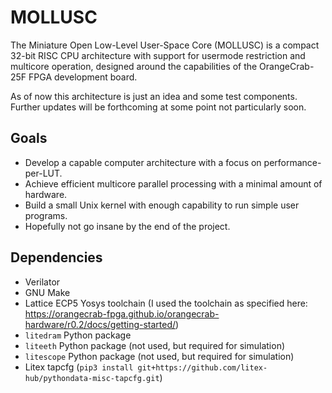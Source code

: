 # MOLLUSC

The Miniature Open Low-Level User-Space Core (MOLLUSC) is a compact 32-bit RISC
CPU architecture with support for usermode restriction and multicore operation,
designed around the capabilities of the OrangeCrab-25F FPGA development board.

As of now this architecture is just an idea and some test components. Further
updates will be forthcoming at some point not particularly soon.

## Goals
* Develop a capable computer architecture with a focus on performance-per-LUT.
* Achieve efficient multicore parallel processing with a minimal amount of
hardware.
* Build a small Unix kernel with enough capability to run simple user programs.
* Hopefully not go insane by the end of the project.

## Dependencies
* Verilator
* GNU Make
* Lattice ECP5 Yosys toolchain (I used the toolchain as specified here:
https://orangecrab-fpga.github.io/orangecrab-hardware/r0.2/docs/getting-started/)
* `litedram` Python package
* `liteeth` Python package (not used, but required for simulation)
* `litescope` Python package (not used, but required for simulation)
* Litex tapcfg (`pip3 install git+https://github.com/litex-hub/pythondata-misc-tapcfg.git`)